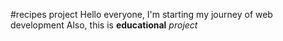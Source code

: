 #recipes project
Hello everyone, I'm starting my journey of web development
   Also, this is **educational** *project*

